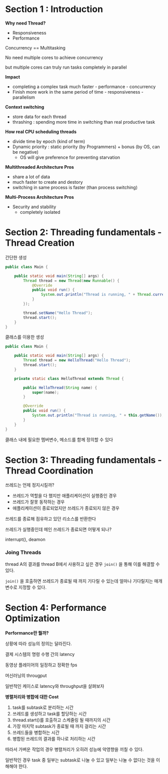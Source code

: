 # Section 1 : Introduction

**Why need Thread?**

- Responsiveness
- Performance

Concurrency == Multitasking

No need multiple cores to achieve concurrency

but multiple cores can truly run tasks completely in parallel

**Impact**

- completing a complex task much faster - performance - concurrency
- Finish more work in the same period of time - responsiveness - parallelism

**Context switching**

- store data for each thread
- thrashing : spending more time in switching than real productive task

**How real CPU scheduling threads**

- divide time by epoch (kind of term)
- Dynamic priority : static priority (by Programmers) + bonus (by OS, can be negative)
    - OS will give preference for preventing starvation

**Multithreaded Architecture Pros**

- share a lot of data
- much faster to create and destory
- switching in same process is faster (than process switching)

**Multi-Process Architecture Pros**

- Security and stability
    - completely isolated
    
# Section 2: Threading fundamentals - Thread Creation

간단한 생성
```java
public class Main {

    public static void main(String[] args) {
        Thread thread = new Thread(new Runnable() {
            @Override
            public void run() {
                System.out.println("Thread is running, " + Thread.currentThread().getName());
            }
        });

        thread.setName("Hello Thread");
        thread.start();
    }
}
```

클래스를 이용한 생성
```java
public class Main {

    public static void main(String[] args) {
        Thread thread = new HelloThread("Hello Thread");
        thread.start();
    }

    private static class HelloThread extends Thread {

        public HelloThread(String name) {
            super(name);
        }

        @Override
        public void run() {
            System.out.println("Thread is running, " + this.getName());
        }
    }
}
```
클래스 내에 필요한 멤버변수, 메소드를 함께 정의할 수 있다

# Section 3: Threading fundamentals - Thread Coordination

쓰레드는 언제 정지시킬까?

- 쓰레드가 역할을 다 했지만 애플리케이션이 실행중인 경우
- 쓰레드가 잘못 동작하는 경우
- 애플리케이션이 종료되었지만 쓰레드가 종료되지 않은 경우

쓰레드를 종료해 점유하고 있던 리소스를 반환한다

쓰레드가 실행중인데 메인 쓰레드가 종료되면 어떻게 되나?

interrupt(), deamon

### Joing Threads

thread A의 결과를 thread B에서 사용하고 싶은 경우 `join()` 을 통해 이를 해결할 수 있다.

`join()` 을 호출하면 쓰레드가 종료될 때 까지 기다릴 수 있는데 얼마나 기다릴지는 매개변수로 지정할 수 있다.

# Section 4: Performance Optimization

**Performance란 뭘까?**

상황에 따라 성능의 정의는 달라진다.

결제 시스템의 명령 수행 간의 latency

동영상 플레이어의 일정하고 정확한 fps

머신러닝의 througput

일반적인 케이스로 latency와 throughput을 살펴보자

**병렬처리와 병합에 대한 Cost**

1. task를 subtask로 분리하는 시간
2. 쓰레드를 생성하고 task를 할당하는 시간
3. thread.start()를 호출하고 스케줄링 될 때까지의 시간
4. 가장 마지막 subtask가 종료될 때 까지 걸리는 시간
5. 쓰레드들을 병합하는 시간
6. 병합된 쓰레드의 결과를 하나로 처리하는 시간

따라서 가벼운 작업의 경우 병렬처리가 오히려 성능에 악영향을 끼칠 수 있다.

일반적인 경우 task 중 일부는 subtask로 나눌 수 있고 일부는 나눌 수 없다는 것을 이해해야 한다.